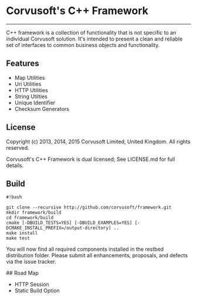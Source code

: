 # Corvusoft's C++ Framework

----------

C++ framework is a collection of functionality that is not specific to an individual Corvusoft solution. It's intended to present a clean and reliable set of interfaces to common business objects and functionality.

## Features

 - Map Utilities
 - Uri Utilities
 - HTTP Utilities
 - String Utilties
 - Unique Identifier
 - Checksum Generators

## License

Copyright (c) 2013, 2014, 2015 Corvusoft Limited, United Kingdom. All rights reserved.

Corvusoft's C++ Framework is dual licensed; See LICENSE.md for full details.

## Build

```
#!bash

git clone --recursive http://github.com/corvusoft/framework.git
mkdir framework/build
cd framework/build
cmake [-DBUILD_TESTS=YES] [-DBUILD_EXAMPLES=YES] [-DCMAKE_INSTALL_PREFIX=/output-directory] ..
make install
make test
```

You will now find all required components installed in the restbed distribution folder.  Please submit all enhancements, proposals, and defects via the issue tracker.

## Road Map
 
 - HTTP Session
 - Static Build Option
